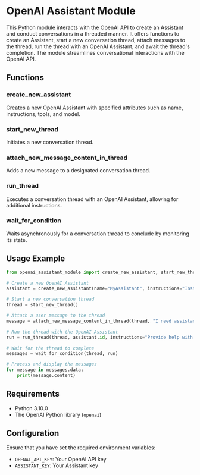 # OpenAI Assistant Module

This Python module interacts with the OpenAI API to create an Assistant and conduct conversations in a threaded manner. It offers functions to create an Assistant, start a new conversation thread, attach messages to the thread, run the thread with an OpenAI Assistant, and await the thread's completion. The module streamlines conversational interactions with the OpenAI API.

## Functions

### create_new_assistant

Creates a new OpenAI Assistant with specified attributes such as name, instructions, tools, and model.

### start_new_thread

Initiates a new conversation thread.

### attach_new_message_content_in_thread

Adds a new message to a designated conversation thread.

### run_thread

Executes a conversation thread with an OpenAI Assistant, allowing for additional instructions.

### wait_for_condition

Waits asynchronously for a conversation thread to conclude by monitoring its state.

## Usage Example

```python
from openai_assistant_module import create_new_assistant, start_new_thread, attach_new_message_content_in_thread, run_thread, wait_for_condition

# Create a new OpenAI Assistant
assistant = create_new_assistant(name="MyAssistant", instructions="Instructions for the Assistant", tools=[], model="text-davinci-002")

# Start a new conversation thread
thread = start_new_thread()

# Attach a user message to the thread
message = attach_new_message_content_in_thread(thread, "I need assistance with a question.")

# Run the thread with the OpenAI Assistant
run = run_thread(thread, assistant.id, instructions="Provide help with the user's question.")

# Wait for the thread to complete
messages = wait_for_condition(thread, run)

# Process and display the messages
for message in messages.data:
    print(message.content)
```

## Requirements

- Python 3.10.0
- The OpenAI Python library (`openai`)

## Configuration

Ensure that you have set the required environment variables:

- `OPENAI_API_KEY`: Your OpenAI API key
- `ASSISTANT_KEY`: Your Assistant key
